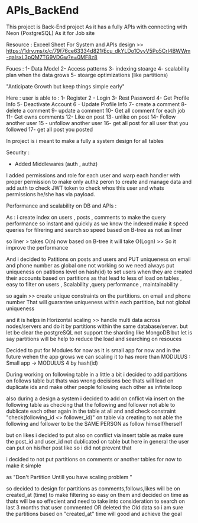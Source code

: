 # APIs_BackEnd

This project is Back-End project 
As it has a fully APIs with connecting with Neon (PostgreSQL)
As it for Job site

Resource :
Exceel Sheet For System and APIs design >> https://1drv.ms/x/c/79f76ce63334d821/Ecu_dkYLDo1OvyV5Po5CrI4BWWm-qaIsxL3pQM7TG9VDGw?e=0MF8z8



Foucs : 
1- Data Model 
2- Access patterns 
3- indexing stoarge 
4- scalability plan when the data grows
5- stoarge optimizations (like partitions)

"Anticipate Growth but keep things simple early"

Here : user is able to :
1-  Register
2 - Login
3- Rest Password 
4- Get Profile Info
5- Deactivate Account
6 - Update Profile Info
7- create a comment 
8- delete a comment
9- update a comment
10- Get all comment for each job 
11- Get owns comments
12- Like on post
13- unlike on post 
14- Follow another user
15 - unfollow another user
16- get all post for all user that you followed
17- get all post you posted

In project is i meant  to make a fully a system design for all tables 

Security :
 - Added Middlewares (auth , authz)

 I added permissions and role for each user and warp each handler with proper permission to make only authz peron to create and manage data 
 and add auth to check JWT token to check whos this user and whats permissions he/she has via payload.


Performance and scalability on DB and APIs :

As : i create index on users , posts , comments to make the query performance so instant and quickly as we know the indexed make it speed queries for filrering and search so speed  based on B-tree as not as liner 

so liner > takes O(n)
now based on B-tree it will take O(Logn) >> So it improve the performance

And i decided to Patitions on posts and users and PUT uniqueness  on email and phone number as global one not working so we need always put uniqueness  on patitions level   on hash(id) to set users when they are created their accounts based on partitions as that lead to less of load on tables , easy to filter on users , Scalability ,query performance , maintainability 

so again  >> create unique constraints on the partitions. on email and phone number That will guarantee uniqueness within each partition, but not global uniqueness


and it is helps in Horizontal scaling >> handle multi data across nodes/servers and do it by partitions within the same database/server. but let be clear the postgreSQL not support the sharding like MongoDB but let is say partitions will be help to reduce the load and searching on resouces 

Decided to put for Modules for now as it is small app for now and in the future wehen the app grows we can scaling it to has more than MODULUS : 
Small app → MODULUS 4 by hash(id)

During working on following table in a little a bit i decided to add partitions on follows table but thats was wrong decisions bec thats will lead on duplicate ids and make other people following each other as infinte loop 


also during a design a system i decided to add on cnflict via insert  on the following  table as checking that  the following and follower not able to dublicate each other again in the table at all and and check constraint "check(following_id <> follower_id)" on table via creating to not able  the following and follower to  be the SAME PERSON as follow himself/herself

but on likes i decided to put also on conflict via insert table as make sure the post_id and user_id not dublicated on table but here in general the user can put on his/her post like so i did not prevent that 


i decided to not put partitions on comments or another tables for now to make it simple 

as "Don't Partition Untill you have scaling problem "

so decided to design for partitions as comments,follows,likes will be on created_at (time)
to make filtering so easy on them and decided on time as thats will be so effecient and need to take into consideration to search on last 3 months that user commented OR deleted the Old data so i am sure the partitions based on "created_at" time  will good and achieve the goal 



